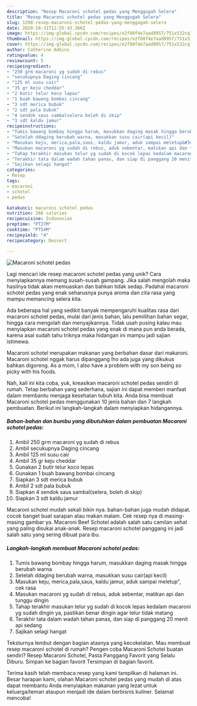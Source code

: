 ```yaml
---
description: "Resep Macaroni schotel pedas yang Menggugah Selera"
title: "Resep Macaroni schotel pedas yang Menggugah Selera"
slug: 1298-resep-macaroni-schotel-pedas-yang-menggugah-selera
date: 2020-10-31T11:55:43.366Z
image: https://img-global.cpcdn.com/recipes/e2f80f4e7aad8957/751x532cq70/macaroni-schotel-pedas-foto-resep-utama.jpg
thumbnail: https://img-global.cpcdn.com/recipes/e2f80f4e7aad8957/751x532cq70/macaroni-schotel-pedas-foto-resep-utama.jpg
cover: https://img-global.cpcdn.com/recipes/e2f80f4e7aad8957/751x532cq70/macaroni-schotel-pedas-foto-resep-utama.jpg
author: Catherine Adkins
ratingvalue: 4
reviewcount: 5
recipeingredient:
- "250 grm macaroni yg sudah di rebus"
- "secukupnya Daging cincang"
- "125 ml susu cair"
- "35 gr keju cheddar"
- "2 butir telur koco lepas"
- "1 buah bawang bombai cincang"
- "3 sdt merica bubuk"
- "2 sdt pala bubuk"
- "4 sendok saus sambalselera boleh di skip"
- "3 sdt kaldu jamur"
recipeinstructions:
- "Tumis bawang bombay hingga harum, masukkan daging masak hingga berubah warna"
- "Setelah ddaging berubah warna, masukkan susu cair(api kecil)"
- "Masukan keju, merica,pala,saus, kaldu jamur, aduk sampai meletup&#34;, cek rasa"
- "Masukan macaroni yg sudah di rebus, aduk sebentar, matikan api dan tunggu dingin"
- "Tahap terakhir masukan telur yg sudah di kocok lepas kedalam macaroni yg sudah dingin ya, pastikan benar dingin agar telur tidak matang"
- "Terakhir tata dalam wadah tahan panas, dan siap di panggang 20 menit api sedang"
- "Sajikan selagi hangat"
categories:
- Resep
tags:
- macaroni
- schotel
- pedas

katakunci: macaroni schotel pedas 
nutrition: 266 calories
recipecuisine: Indonesian
preptime: "PT27M"
cooktime: "PT54M"
recipeyield: "4"
recipecategory: Dessert

---
```



![Macaroni schotel pedas](https://img-global.cpcdn.com/recipes/e2f80f4e7aad8957/751x532cq70/macaroni-schotel-pedas-foto-resep-utama.jpg)

Lagi mencari ide resep macaroni schotel pedas yang unik? Cara menyiapkannya memang susah-susah gampang. Jika salah mengolah maka hasilnya tidak akan memuaskan dan bahkan tidak sedap. Padahal macaroni schotel pedas yang enak seharusnya punya aroma dan cita rasa yang mampu memancing selera kita.

Ada beberapa hal yang sedikit banyak mempengaruhi kualitas rasa dari macaroni schotel pedas, mulai dari jenis bahan, lalu pemilihan bahan segar, hingga cara mengolah dan menyajikannya. Tidak usah pusing kalau mau menyiapkan macaroni schotel pedas yang enak di mana pun anda berada, karena asal sudah tahu triknya maka hidangan ini mampu jadi sajian istimewa.

Macaroni schotel merupakan makanan yang berbahan dasar dari makaroni. Macaroni schotel nggak harus dipanggang lho ada juga yang dikukus bahkan digoreng. As a mom, I also have a problem with my son being so picky with his foods.


Nah, kali ini kita coba, yuk, kreasikan macaroni schotel pedas sendiri di rumah. Tetap berbahan yang sederhana, sajian ini dapat memberi manfaat dalam membantu menjaga kesehatan tubuh kita. Anda bisa membuat Macaroni schotel pedas menggunakan 10 jenis bahan dan 7 langkah pembuatan. Berikut ini langkah-langkah dalam menyiapkan hidangannya.

<!--inarticleads1-->

##### Bahan-bahan dan bumbu yang dibutuhkan dalam pembuatan Macaroni schotel pedas:

1. Ambil 250 grm macaroni yg sudah di rebus
1. Ambil secukupnya Daging cincang
1. Ambil 125 ml susu cair
1. Ambil 35 gr keju cheddar
1. Gunakan 2 butir telur koco lepas
1. Gunakan 1 buah bawang bombai cincang
1. Siapkan 3 sdt merica bubuk
1. Ambil 2 sdt pala bubuk
1. Siapkan 4 sendok saus sambal(selera, boleh di skip)
1. Siapkan 3 sdt kaldu jamur


Macaroni schotel mudah sekali bikin nya. bahan-bahan juga mudah didapat. cocok banget buat sarapan atau makan malam. Cek resep nya di masing-masing gambar ya. Macaroni Beef Schotel adalah salah satu camilan sehat yang paling disukai anak-anak. Resep macaroni schotel panggang ini jadi salah satu yang sering dibuat para ibu. 

<!--inarticleads2-->

##### Langkah-langkah membuat Macaroni schotel pedas:

1. Tumis bawang bombay hingga harum, masukkan daging masak hingga berubah warna
1. Setelah ddaging berubah warna, masukkan susu cair(api kecil)
1. Masukan keju, merica,pala,saus, kaldu jamur, aduk sampai meletup&#34;, cek rasa
1. Masukan macaroni yg sudah di rebus, aduk sebentar, matikan api dan tunggu dingin
1. Tahap terakhir masukan telur yg sudah di kocok lepas kedalam macaroni yg sudah dingin ya, pastikan benar dingin agar telur tidak matang
1. Terakhir tata dalam wadah tahan panas, dan siap di panggang 20 menit api sedang
1. Sajikan selagi hangat


Teksturnya lembut dengan bagian atasnya yang kecokelatan. Mau membuat resep macaroni schotel di rumah? Pengen coba Macaroni Schotel buatan sendiri? Resep Macaroni Schotel, Pasta Panggang Favorit yang Selalu Diburu. Simpan ke bagian favorit Tersimpan di bagian favorit. 

Terima kasih telah membaca resep yang kami tampilkan di halaman ini. Besar harapan kami, olahan Macaroni schotel pedas yang mudah di atas dapat membantu Anda menyiapkan makanan yang lezat untuk keluarga/teman ataupun menjadi ide dalam berbisnis kuliner. Selamat mencoba!

